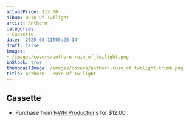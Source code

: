```yaml
---
actualPrice: $12.00
album: Ruin Of Twilight
artist: Anthorn
categories:
- Cassette
date: '2025-08-11T05:25:14'
draft: false
images:
- /images/covers/anthorn-ruin_of_twilight.png
inStock: true
thumbnailImage: /images/covers/anthorn-ruin_of_twilight-thumb.png
title: Anthorn - Ruin Of Twilight
---
```


## Cassette
* Purchase from [NWN Productions](http://shop.nwnprod.com/index.php?route=product/product&path=73&product_id=50884&sort=pd.name&order=ASC) for $12.00
